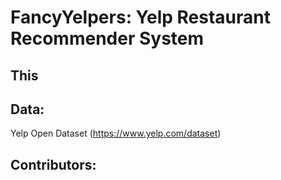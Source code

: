 # FancyYelpers: Yelp Restaurant Recommender System

## This 

## Data: 

Yelp Open Dataset (https://www.yelp.com/dataset)

## Contributors:
